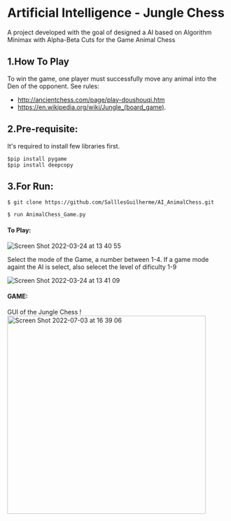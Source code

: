 # Artificial Intelligence - Jungle Chess
A project developed with the goal of designed a AI based on Algorithm Minimax with Alpha-Beta Cuts for the Game Animal Chess



## 1.How To Play
To win the game, one player must successfully move any animal into the Den of the opponent. See rules:

- http://ancientchess.com/page/play-doushouqi.htm
- https://en.wikipedia.org/wiki/Jungle_(board_game).

## 2.Pre-requisite:
It's required to install few libraries first.
```
$pip install pygame
$pip install deepcopy
```

## 3.For Run:
```
$ git clone https://github.com/SalllesGuilherme/AI_AnimalChess.git
```

```
$ run AnimalChess_Game.py
```

#### To Play:
![Screen Shot 2022-03-24 at 13 40 55](https://user-images.githubusercontent.com/26006941/159928981-301e15d3-0d99-4202-b9bd-112f8c3e48d4.png)

Select the mode of the Game, a number between 1-4.
If a game mode againt the AI is select, also selecet the level of dificulty 1-9

![Screen Shot 2022-03-24 at 13 41 09](https://user-images.githubusercontent.com/26006941/159929190-6468dec7-1425-40e9-bab6-c07f48b7d005.png)


#### GAME:
GUI of the Jungle Chess
!<img width="453" alt="Screen Shot 2022-07-03 at 16 39 06" src="https://user-images.githubusercontent.com/26006941/177046964-c50e2556-5ff1-44e8-b586-4e6ec98ebaa4.png">


